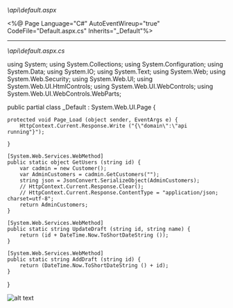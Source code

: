 *\api\default.aspx*

<%@ Page Language="C#" AutoEventWireup="true" CodeFile="Default.aspx.cs" Inherits="_Default"%><head runat="server"/>



****
*\api\default.aspx.cs*

using System;
using System.Collections;
using System.Configuration;
using System.Data;
using System.IO;
using System.Text;
using System.Web;
using System.Web.Security;
using System.Web.UI;
using System.Web.UI.HtmlControls;
using System.Web.UI.WebControls;
using System.Web.UI.WebControls.WebParts;

public partial class _Default : System.Web.UI.Page {

    protected void Page_Load (object sender, EventArgs e) {
        HttpContext.Current.Response.Write ("{\"domain\":\"api running"}");

    }

    [System.Web.Services.WebMethod]
    public static object GetUsers (string id) {
        var cadmin = new Customer();
        var AdminCustomers = cadmin.GetCustomers("");
        string json = JsonConvert.SerializeObject(AdminCustomers);
        // HttpContext.Current.Response.Clear();
        // HttpContext.Current.Response.ContentType = "application/json; charset=utf-8";
        return AdminCustomers;
    }
    
    [System.Web.Services.WebMethod]
    public static string UpdateDraft (string id, string name) {
        return (id + DateTime.Now.ToShortDateString ());
    }

    [System.Web.Services.WebMethod]
    public static string AddDraft (string id) {
        return (DateTime.Now.ToShortDateString () + id);
    }
}


![alt text](https://github.com/RaviRamDhali/programming-procedure/blob/master/Snippets/ASPX/WebMethod/WebMethod-REST.jpg)


